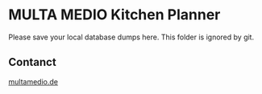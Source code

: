# MULTA MEDIO Kitchen Planner

Please save your local database dumps here. This folder is ignored by git. 

## Contanct
[multamedio.de](https://multamedio.de/kontakt)
